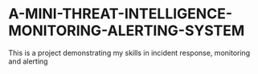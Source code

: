 # A-MINI-THREAT-INTELLIGENCE-MONITORING-ALERTING-SYSTEM
This is a project demonstrating my skills in incident response, monitoring and alerting
